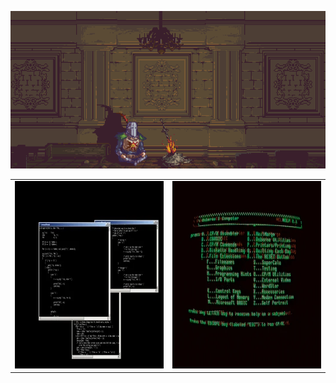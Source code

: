 <p align="center">
  <img alt="Bonfire" src="images/bonfire.gif" />
</p>

<table>
  <tr>
    <td align="left">
      <img alt="Bonfire" src="images/giphy.gif" width="480" height="300" />
    </td>
    <td align="left">
      <img alt="Bonfire" src="images/green.gif" width="480" height="300" />
    </td>
  </tr>
</table>
